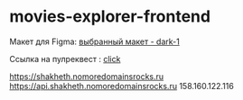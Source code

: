 # movies-explorer-frontend

Макет для Figma: [выбранный макет - dark-1](<https://www.figma.com/file/373cR3ZTVTM6zIJZa87TKM/%D0%94%D0%B8%D0%BF%D0%BB%D0%BE%D0%BC%D0%BD%D1%8B%D0%B9-%D0%BF%D1%80%D0%BE%D0%B5%D0%BA%D1%82-(Copy)?node-id=1%3A6769&mode=dev>)

Ссылка на пулреквест : [click](https://github.com/umareth/movies-explorer-frontend/pull/2)

https://shakheth.nomoredomainsrocks.ru
https://api.shakheth.nomoredomainsrocks.ru
158.160.122.116
